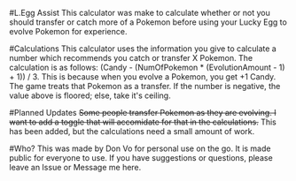 #L.Egg Assist
This calculator was make to calculate whether or not you should transfer or catch more of a Pokemon before using your Lucky Egg to evolve Pokemon for experience.

#Calculations
This calculator uses the information you give to calculate a number which recommends you catch or transfer X Pokemon. The calculation is as follows: (Candy - (NumOfPokemon * (EvolutionAmount - 1) + 1)) / 3. This is because when you evolve a Pokemon, you get +1 Candy. The game treats that Pokemon as a transfer. If the number is negative, the value above is floored; else, take it's ceiling.

#Planned Updates
~~Some people transfer Pokemon as they are evolving. I want to add a toggle that will accomidate for that in the calculations.~~
This has been added, but the calculations need a small amount of work.

#Who?
This was made by Don Vo for personal use on the go. It is made public for everyone to use. If you have suggestions or questions, please leave an Issue or Message me here.
